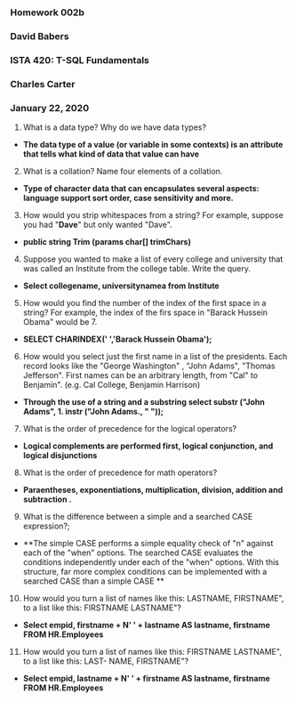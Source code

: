 ### Homework 002b
### David Babers
### ISTA 420:  T-SQL Fundamentals
### Charles Carter
### January 22, 2020

1. What is a data type? Why do we have data types?

* **The data type of a value (or variable in some contexts) is an attribute that tells what kind of data that value can have**

2. What is a collation? Name four elements of a collation.

* **Type of character data that can encapsulates several aspects: language support sort order, case sensitivity and more.**

3. How would you strip whitespaces from a string? For example, suppose you had "____Dave____" but only wanted "Dave".

* **public string Trim (params char[] trimChars)**

4. Suppose you wanted to make a list of every college and university that was called an Institute from the college table. Write the query.

* **Select collegename, universitynamea from Institute**

5. How would you find the number of the index of the first space in a string? For example, the index of the firs space in "Barack Hussein Obama" would be 7.

* **SELECT CHARINDEX(' ','Barack Hussein Obama');**

6. How would you select just the first name in a list of the presidents. Each record looks like the "George Washington" , "John Adams", "Thomas Jefferson". First names can be an arbitrary length, from "Cal" to Benjamin". (e.g. Cal College, Benjamin Harrison)

* **Through the use of a string and a substring
 select substr ("John Adams", 1. instr ("John Adams., " "));**

7. What is the order of precedence for the logical operators?

* **Logical complements are performed first, logical conjunction, and logical disjunctions**

8. What is the order of precedence for math operators?

* **Paraentheses, exponentiations, multiplication, division, addition and subtraction .**

9. What is the difference between a simple and a searched CASE expression?;

* **The simple CASE performs a simple equality check of "n" against each of the "when" options. The searched CASE evaluates the conditions independently under each of the "when" options. With this structure, far more complex conditions can be implemented with a searched CASE than a simple CASE **

10. How would you turn a list of names like this: LASTNAME, FIRSTNAME", to a list like this:
FIRSTNAME LASTNAME"?

* **Select empid, firstname + N' ' + lastname AS lastname, firstname FROM HR.Employees**

11. How would you turn a list of names like this: FIRSTNAME LASTNAME", to a list like this: LAST-
NAME, FIRSTNAME"?

* **Select empid, lastname + N' ' + firstname AS lastname, firstname FROM HR.Employees**
